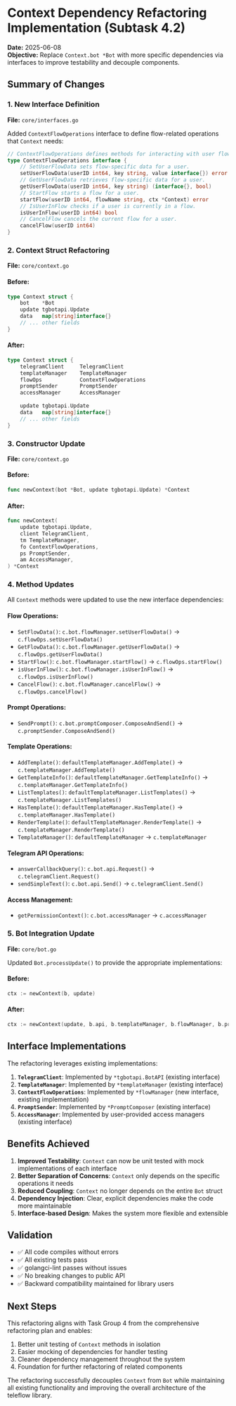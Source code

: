 # Context Dependency Refactoring Implementation (Subtask 4.2)

**Date:** 2025-06-08  
**Objective:** Replace `Context.bot *Bot` with more specific dependencies via interfaces to improve testability and decouple components.

## Summary of Changes

### 1. New Interface Definition

**File:** `core/interfaces.go`

Added `ContextFlowOperations` interface to define flow-related operations that `Context` needs:

```go
// ContextFlowOperations defines methods for interacting with user flows from the context.
type ContextFlowOperations interface {
    // SetUserFlowData sets flow-specific data for a user.
    setUserFlowData(userID int64, key string, value interface{}) error
    // GetUserFlowData retrieves flow-specific data for a user.
    getUserFlowData(userID int64, key string) (interface{}, bool)
    // StartFlow starts a flow for a user.
    startFlow(userID int64, flowName string, ctx *Context) error
    // IsUserInFlow checks if a user is currently in a flow.
    isUserInFlow(userID int64) bool
    // CancelFlow cancels the current flow for a user.
    cancelFlow(userID int64)
}
```

### 2. Context Struct Refactoring

**File:** `core/context.go`

#### Before:
```go
type Context struct {
    bot    *Bot
    update tgbotapi.Update
    data   map[string]interface{}
    // ... other fields
}
```

#### After:
```go
type Context struct {
    telegramClient     TelegramClient
    templateManager    TemplateManager
    flowOps            ContextFlowOperations
    promptSender       PromptSender
    accessManager      AccessManager
    
    update tgbotapi.Update
    data   map[string]interface{}
    // ... other fields
}
```

### 3. Constructor Update

**File:** `core/context.go`

#### Before:
```go
func newContext(bot *Bot, update tgbotapi.Update) *Context
```

#### After:
```go
func newContext(
    update tgbotapi.Update,
    client TelegramClient,
    tm TemplateManager,
    fo ContextFlowOperations,
    ps PromptSender,
    am AccessManager,
) *Context
```

### 4. Method Updates

All `Context` methods were updated to use the new interface dependencies:

#### Flow Operations:
- `SetFlowData()`: `c.bot.flowManager.setUserFlowData()` → `c.flowOps.setUserFlowData()`
- `GetFlowData()`: `c.bot.flowManager.getUserFlowData()` → `c.flowOps.getUserFlowData()`
- `StartFlow()`: `c.bot.flowManager.startFlow()` → `c.flowOps.startFlow()`
- `isUserInFlow()`: `c.bot.flowManager.isUserInFlow()` → `c.flowOps.isUserInFlow()`
- `CancelFlow()`: `c.bot.flowManager.cancelFlow()` → `c.flowOps.cancelFlow()`

#### Prompt Operations:
- `SendPrompt()`: `c.bot.promptComposer.ComposeAndSend()` → `c.promptSender.ComposeAndSend()`

#### Template Operations:
- `AddTemplate()`: `defaultTemplateManager.AddTemplate()` → `c.templateManager.AddTemplate()`
- `GetTemplateInfo()`: `defaultTemplateManager.GetTemplateInfo()` → `c.templateManager.GetTemplateInfo()`
- `ListTemplates()`: `defaultTemplateManager.ListTemplates()` → `c.templateManager.ListTemplates()`
- `HasTemplate()`: `defaultTemplateManager.HasTemplate()` → `c.templateManager.HasTemplate()`
- `RenderTemplate()`: `defaultTemplateManager.RenderTemplate()` → `c.templateManager.RenderTemplate()`
- `TemplateManager()`: `defaultTemplateManager` → `c.templateManager`

#### Telegram API Operations:
- `answerCallbackQuery()`: `c.bot.api.Request()` → `c.telegramClient.Request()`
- `sendSimpleText()`: `c.bot.api.Send()` → `c.telegramClient.Send()`

#### Access Management:
- `getPermissionContext()`: `c.bot.accessManager` → `c.accessManager`

### 5. Bot Integration Update

**File:** `core/bot.go`

Updated `Bot.processUpdate()` to provide the appropriate implementations:

#### Before:
```go
ctx := newContext(b, update)
```

#### After:
```go
ctx := newContext(update, b.api, b.templateManager, b.flowManager, b.promptComposer, b.accessManager)
```

## Interface Implementations

The refactoring leverages existing implementations:

1. **`TelegramClient`**: Implemented by `*tgbotapi.BotAPI` (existing interface)
2. **`TemplateManager`**: Implemented by `*templateManager` (existing interface)
3. **`ContextFlowOperations`**: Implemented by `*flowManager` (new interface, existing implementation)
4. **`PromptSender`**: Implemented by `*PromptComposer` (existing interface)
5. **`AccessManager`**: Implemented by user-provided access managers (existing interface)

## Benefits Achieved

1. **Improved Testability**: `Context` can now be unit tested with mock implementations of each interface
2. **Better Separation of Concerns**: `Context` only depends on the specific operations it needs
3. **Reduced Coupling**: `Context` no longer depends on the entire `Bot` struct
4. **Dependency Injection**: Clear, explicit dependencies make the code more maintainable
5. **Interface-based Design**: Makes the system more flexible and extensible

## Validation

- ✅ All code compiles without errors
- ✅ All existing tests pass
- ✅ golangci-lint passes without issues
- ✅ No breaking changes to public API
- ✅ Backward compatibility maintained for library users

## Next Steps

This refactoring aligns with Task Group 4 from the comprehensive refactoring plan and enables:

1. Better unit testing of `Context` methods in isolation
2. Easier mocking of dependencies for handler testing
3. Cleaner dependency management throughout the system
4. Foundation for further refactoring of related components

The refactoring successfully decouples `Context` from `Bot` while maintaining all existing functionality and improving the overall architecture of the teleflow library.